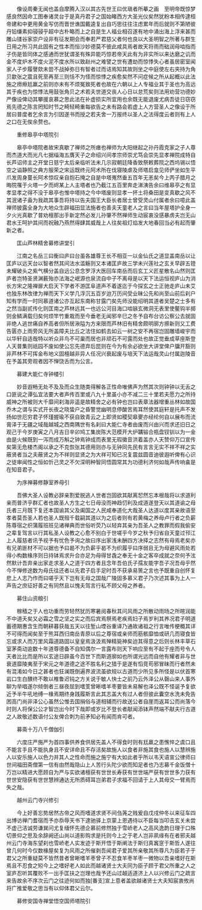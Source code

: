 <!-- { "loadSidebar": true } -->
　　像设周秦无闻也盖自摩腾入汉以其古先世王曰优瑱者所摹之画　至明帝既惊梦感良然因命工图奉诸灵台于是真丹君子之国始睹西方大圣光仪矣然犹粉本相传逮桓帝建和中更用黄金写仿而晋世谯国戴逵复出自巧思往往注虑累年而后就则不第陋彼丹铅缣素抑骎骎乎超中古朴略而上之自是生人福业相召遂有地中涌出海上浮来甚而雕山镂谷家崇户设非有征发期会而奉若严君慈父者何也良以大圣明智之所著与群生日用之所习共此固有之性本而恒沙妙德莫不彼此咸具焉者故天将雨而础润母啮指而子伤是皆同体之感通而世犹谓圣有殊异能巧惊若帝天此有为非实所以来达磨之讥而金不度炉木不度火泥不度水所以致赵州之难譬之世有遭劫而惊悸失心者虽居密室闻家人子步履謦欬未尝不战掉弥日有智者过而诘焉知其故则坐之中庭使左右夹持为角贝歙张之震且死至再至三则恬不为怪而惊悸之疾愈矣然不问症候之所从起概以此法施之痨瘵尪羸之前则亦未有不烦冤致死者也故在六朝以上人专福业其于圣也为高远其于疾也为惊悸法用鼓张角贝之术若夫世道交丧人心日以怠荒矣则法用劝营功德妙严像设俾动其攀援哀慕之思此法在补虚损实所宜用也余既无能退废尤病吾徒日窃窃焉先德之陈言罔知时节之畸轻畸重每欲告之未有路会若虚上人方营圣人之像设于所居曰普度者乞余言为引因遂书而授之若夫舍一万报终以圣人之法得度云者则有上人之口在无俟余赘也。

　　重修皋亭中塔院引

　　皋亭中塔院者故宋真歇了禅师之所瘗也禅师为大阳继起之孙丹霞克家之子人尊而杰道大而光凡七据缁海五膺天子之命绍兴间孝宗师崇尤笃会崇先显孝禅院成特自长芦诏师主之开堂日慈宁太后亲临听法未几示寂朝廷降香致祭敕葬院之西坞锡以悟空之谥静照之典方服荣之宋运既终元阿术所在伐寝陵虐及师塔启龛见师俨坐如生平爪发周身蔓长阿术惊叹亲自抱石掩之自是中塔嵬然垂五百年无恙矣今上丙子腊月之晦院罹于火塔一夕而烬某上人主塔者也乃截江五百里奔走涕洟告余曰维皋亭之有显孝显孝之得不没于皋亭也惟中塔持之今中塔废则显孝一抔土将桑田是变真歇之风不其泯诸子盍为我疏其事吾将持以告夫国王大臣长者居士曾受灵山付属者余曰噫此盖禅师披露全身为大地众生辟福田显法施者也善夫天童老人之言曰当年屋塔护全身一夕火光真歇了普劝檀那出手新定然必发儿孙肇不然禅师生动宸衷没感暴虏夫岂无山君水王呵护其间而祝融乃燕然得肆其威哉上人往矣祖灯焰发大地春回当必有起而肇新之者。

　　匡山芦林精舍募修讲堂引

　　江南之名岳三曰衡曰庐曰台虽各雄尊王长不相亚一以金仙氏之道显盖南岳以让匡庐以远天台以智者然其间法水滥觞则又本诸匡庐故三学未兴莲社之玄关早辟五镫未耀破头之紫气横分盖自远公息念罗浮大医回车南岳而后玄工义匠星散名山然则匡庐者岂特圣贤渊薮殆亦法海之岷源也泉流自中子不离母是以天下法运恒视庐山为消长方宋之隆禅扉大启天下学者不游匡阜道声不着遂迄于今探玄之士正驰走庐山未艾也独东林改律为禅而天下义学几浮沉五百岁迨万历间受业昧公先和尚至山前后刹户知有学而一时同慕道诸公亦互起东南称甘露门矣先师没能绍明其道者吴楚之士多有之然当副贰传化则匡南之芦林远其一也远公河目海口啮镞玄微洞无表里使鳌钩半掷则金鳞满载归矣何烦竿竹重栽而至今垂老无闻邪辛巳之冬予自布台访公察公去就固非绝人逃世痛自养高者但所居湫隘为方来限而芦林旧有精舍颇明廓方攃新则又工费告匮亦上雨旁风无所盖障夫比丘之法住如鹤去如云一树之安不再宿岂固雕墙峻宇而以华轩自适哉特以听众非鸟不可巢而居也非顽石不可露而处也故正觉垂成草座斯登人天普集则祇园不废如使公忘先德弃后昆则在今为有余必欲坐大讲堂俾户牖开豁则非芦林不可挥金布地义固檀越非异人任况兴衰起废与培天下法运哉灵山付属迦陵音在予盖其旁观者因不惮饶舌而为公言。

　　募建大能仁寺钟楼引

　　妙音遐畅无处不及及而众生随类得解各正性命唯佛声为然其次则钟钟以无舌之口匪说之谭弘宜法要大者声传百里或八九十里虽小亦不减二三十里若夫愿力之所持威神之所被则大千靡间刹海非遥是故精舍之必有钟也岂曰表章法器增重丛林如故国乔木之谓与实式开长夜之晓蛰户之昏警觉幽明息停酸苦焉耳然使其庭轩是托声不发扬如世厄穷君子怀瑾握瑜不获自致青云之上即贤如稷契皋夒亦经纶何自以展布而流膏泽于无疆之域哉越城之西南隅世有名刹曰大能仁寺者由废而兴由兴而求还旧日之观己于今岁庚寅之八月吉日辛卯鸠工集炭陈大范模开大炉韝镕合瓶盘钗钏以为一金由是火候既到一泻而成万斛之钟焉钟成而表里无瑕徽音洪着盖亦人天赞仰万口宣传矣第无危楼杰阁以承之不克恢张其德用则亦与无钟同先民有言言无实不祥不祥之实蔽贤者当之夫蔽贤之为不祥则显贤之为大祥可知已况复震兹圆音迪彼遐听俾有心识之徒审闻性之恒如忻己灵之不欠深明种智同悟圆常其为功德利济何如哉声传响畣是在知音君子。

　　为序禅募修静室养母引

　　吾佛大圣人设教必辞亲割爱脱逃人世者岂固欲其猒离恝然忘本根哉将以求道利亲而普济乎群汇者也故圣人方生之七日母没而神趋忉利及成道遂登天以其道谕之母氏者三月既下复还本国谕其父及阖国之人民咸奉道化大哉圣人达道以度其亲故语至孝者莫吾圣人若也圣人既殂千载嗣其道以为之后者则有若黄梅之养母卢行者之负薪陈尊宿之织蒲履班班见诸禅典而世俗听荧乃以轻弃其亲为吾圣人之教罪而假我偷安之辈复驾言以行其私圣人设教之心愈不别白于世嗟乎今岁之秋予归省自天童过邗江上人履慈者讯予视予有忧色予询之故曰序出家浅未酬四方决择之志然有母焉老矣亦有兄弟匪材不可以据也予曰曷不为负薪乎曷不为织履乎曰序弱且无为母避风雨处若得小构数椽序则日持钵焉求升合亦足为母得甘毳之奉无十金之客卒成就之奈何予泫然默计吾弃亲出家走求圣人之道于四方者且念年吾伯氏子孺友能字吾子况吾母乎然今不惮修途数为母氏往还者以先君子启手足时吾不获承易篑之言也予既重自创怀复悲上人志乃作而曰嗟乎天下岂有无母之国哉广陵固多慕义君子乃次述其事为上人一声告之庶征好善之有同然且以愧夫驾言行私不顾父母之养者。

　　募住山资粮引

　　稼穑之于人也功重而劳轻然犹历寒暑阅春秋其问风雨之所散动雨旸之所暄润能不中道夭矣又必霜之雪之坚之实之而后宾焉祭焉老疾焉妇子焉岁利其养况君子明道蓄德期惠含生而朝耕暮获哉五天以往堑山堙谷重译乃通故诸祖之行言唯传梗概其详不可得而闻矣至于熊耳西归南岳青原以后之尊宿或亲师而筋骸靡恤或研几而寝食皆忘或求人而万里风霜道路固以皇皇焉汲汲焉殚精毙神矣迨其得意之后则长林丰草石室茅斋动逾数十年道尊德备不自知偶尔一言露布则天下响应至有不起于座而号令人天者比比而是所以玄途日辟虽今百世下而斯道廓如也所谓光远而自他有耀者非与世衰道靡陵夷至于宋元之年道德之途不胜名利之猎于是遂有慆竞苟邪冒昧而行者然未有混淆如今日之甚者也狂澜既倒遍界波流虽欲规以古道而少所见多所怪是以伏首寒岩口生白醭终不敢以椎鲁迟钝之方关说于敏人快士之前乃云外泽公从磬山来人事外聊为举唱遂尔倾倒者三昼夜屈到嗜芰曾晰嗜羊枣要皆未易解也泽公既不怪诞予复欲近予半牛吼地缚一椽焉期终身践履斯言此其志盖大有过人者但彼此囊空水洗未免告困高门尚非泽公心虽然公惟去国捐俗与道相辅而行故送公者自崖而返耳公而尚落今时则人将保公公才智岂出今时下哉即或岁比不登长者猒闻添钵声然端不猒夫行古道之人故敬述数语付公友俾合刺为前矛知必有闻而肯可者。

　　募斋十万八千僧伽引

　　六度庄严施严为首四事供养食供居先盖人不得食时则有尪羸之患憔悴之虞口且不能言手且不能执身且不安详命且不存活矣故施人以食者非施其食也施人以慧辨施人以安乐施人以色力并其人之性命而施之施宁有大如此者乎所以韦天语宣公律师曰世间福田斋僧第一信有由然哉隐山上人苦行头陀少欲而知足者也乃志募千金饭僧十万岂以精进大愿顾自为严与实欲诸檀获有世世长寿获有世世端严获有世世多力获有世世安隐获有世世慧辨通达无所质碍耳岂弟君子求福不回请于上人其母交一臂焉而失之哉。

　　越州云门寺兴修引

　　今上好善忘势居然古帝之风而嗜道求贤不间刍荛之贱爰自戊戌仲冬以来征车四出博访禅门耆宿而予亦忝辱天书下逮驰驿上京蒙上恩遇待以不臣每当叩击玄关未尝不虚己洁诚劳谦巽问尤复缅怀先德企慕前修然独于雪峤老人之高风逸韵日理于口殊切景仰之思及余辞阙还山尚以道影购求是托则今上之于老人岂非夙缘有在者邪夫越州云门寺海东望刹也雪峤老人实发迹于斯开悟于斯阐法于斯归真竁窆于斯哲人遂往曾几何时今仅数椽屋矣复为风雨之所催剥吾闻君子爱其所亲敬其所尊凡为臣若子于君父之所重疑莫不皆然昔者曾晰嗜羊枣曾子不忍食羊枣羊枣一微物以吾亲嗜好在斯焉且不忍食之矧今上之嗜好老人如此而越诸贤士大夫同为臣子顾于君父所重之人之室庐忍听其覆败不一出手匡扶之岂理也哉予还山过越适道济上人以兴修云门之疏言来告故余不序次云门之往迹何如而独[番支]宣上意者盖欲越诸贤士大夫知宸衷攸尚将广推爱敬之思当有以仰体君父云尔。

　　募修安国寺禅堂悟空国师塔院引

